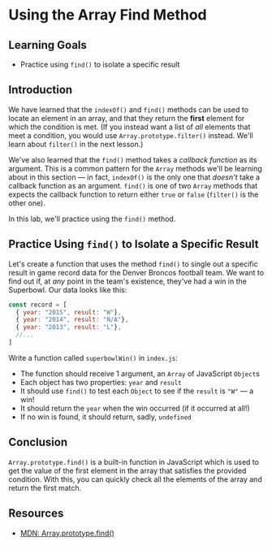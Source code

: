 # Using the Array Find Method

## Learning Goals

* Practice using `find()` to isolate a specific result

## Introduction

We have learned that the `indexOf()` and `find()` methods can be used to locate
an element in an array, and that they return the **first** element for which the
condition is met. (If you instead want a list of _all_ elements that meet a
condition, you would use `Array.prototype.filter()` instead. We'll learn about
`filter()` in the next lesson.)

We've also learned that the `find()` method takes a _callback function_ as
its argument. This is a common pattern for the `Array` methods we'll be
learning about in this section — in fact, `indexOf()` is the only one that
_doesn't_ take a callback function as an argument. `find()` is one of two
`Array` methods that expects the callback function to return either `true` or
`false` (`filter()` is the other one).

In this lab, we'll practice using the `find()` method.

## Practice Using `find()` to Isolate a Specific Result

Let's create a function that uses the method `find()` to single out a specific
result in game record data for the Denver Broncos football team. We want to
find out if, at _any_ point in the team's existence, they've had a win in the
Superbowl. Our data looks like this:

```js
const record = [
  { year: "2015", result: "W"},
  { year: "2014", result: "N/A"},
  { year: "2013", result: "L"},
  //...
]
```

Write a function called `superbowlWin()` in `index.js`:

* The function should receive 1 argument, an `Array` of JavaScript `Object`s
* Each object has two properties: `year` and `result`
* It should use `find()` to test each `Object` to see if the `result` is `"W"` —
  a win!
* It should return the `year` when the win occurred (if it occurred at all!)
* If no win is found, it should return, sadly, `undefined`

## Conclusion

`Array.prototype.find()` is a built-in function in JavaScript which is used to
get the value of the first element in the array that satisfies the provided
condition. With this, you can quickly check all the elements of the array and
return the first match.

## Resources

* [MDN: Array.prototype.find()](https://developer.mozilla.org/en-US/docs/Web/JavaScript/Reference/Global_Objects/Array/find)

